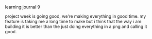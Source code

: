 learning journal 9

project week is going good, we're making everything in good time. my feature is taking me a long time to make but i think that the way i am building it is better than the just doing everything in a png and calling it good.  
